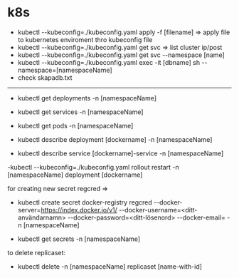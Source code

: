 # k8s

- kubectl --kubeconfig=./kubeconfig.yaml apply -f [filename] => apply file to kubernetes enviroment thro kubeconfig file 
- kubectl --kubeconfig=./kubeconfig.yaml get svc => list cluster ip/post
- kubectl --kubeconfig=./kubeconfig.yaml get svc --namespace [name]
- kubectl --kubeconfig=./kubeconfig.yaml exec -it [dbname] sh --namespace=[namespaceName]
- check skapadb.txt

---------- 

- kubectl get deployments -n [namespaceName]
- kubectl get services -n [namespaceName]
- kubectl get pods -n [namespaceName]


- kubectl describe deployment [dockername] -n [namespaceName]
- kubectl describe service [dockername]-service -n [namespaceName]


-kubectl --kubeconfig=./kubeconfig.yaml rollout restart -n [namespaceName] deployment [dockername]

for creating new secret regcred =>

- kubectl create secret docker-registry regcred --docker-server=https://index.docker.io/v1/ --docker-username=<ditt-användarnamn> --docker-password=<ditt-lösenord> --docker-email=<din-epost> -n [namespaceName]

- kubectl get secrets -n [namespaceName]


to delete replicaset:
- kubectl delete -n [namespaceName] replicaset [name-with-id]